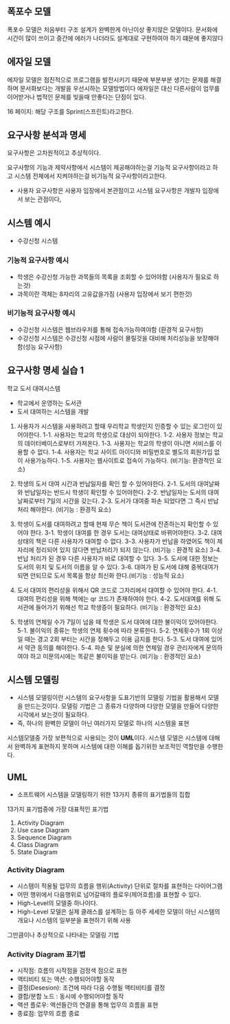

## 폭포수 모델

폭포수 모델은 처음부터 구조 설계가 완벽한게 아닌이상 좋지않은 모델이다.
문서화에 시간이 많이 쓰이고 중간에 에러가 나더라도 설계대로 구현하여야 하기 떄문에 좋지않다


## 에자일 모델
에자일 모델은 점진적으로 프로그램을 발전시키기 때문에 부분부분 생기는 문제를 해결하며
문서화보다는 개발을 우선시하는 모델방법이다
에자일은 대신 다른사람이 업무를 이어받거나 법적인 문제를 빚을때 안좋다는 단점이 있다.

16 페이지: 해당 구조를 Sprint(스프린트)라고한다.

## 요구사항 분석과 명세

요구사항은 고차원적이고 추상적이다.

요구사항의 기능과 제약사항에서
시스템이 제공해야하는걸 기능적 요구사항이라고 하고
시스템 전체에서 지켜야하는걸 비기능적 요구사항이라고한다.

* 사용자 요구사항은 사용자 입장에서 본관점이고 시스템 요구사항은 개발자 입장에서 보는 관점이다,


## 시스템 예시

* 수강신청 시스템

### 기능적 요구사항 예시


- 학생은 수강신청 가능한 과목들의 목록을 조회할 수 있어야함 (사용자가 필요로 하는것)
- 과목이란 객체는 8자리의 고유값을가짐 (사용자 입장에서 보기 편한것)

### 비기능적 요구사항 예시

- 수강신청 시스템은 웹브라우저를 통해 접속가능하여야함 (환경적 요구사항)
- 수강신청 시스템은 수강신청 시점에 사람이 몰릴것을 대비해 처리성능을 보장해야함(성능 요구사항)

## 요구사항 명세 실습 1

학교 도서 대여시스템
- 학교에서 운영하는 도서관
- 도서 대여하는 시스템을 개발

1. 사용자가 시스템을 사용하려고 할때 우리학교 학생인지 인증할 수 있는 로그인이 있어야한다.
1-1. 사용자는 학교의 학생으로 대상이 되야한다.
1-2. 사용자 정보는 학교의 데이터베이스로부터 가져온다.
1-3. 사용자는 학교의 학생이 아니면 서비스를 이용할 수 없다.
1-4. 사용자는 학교 사이트 아이디와 비밀번호로 별도의 회원가입 없이 사용가능하다.
1-5. 사용자는 웹사이트로 접속이 가능하다. (비기능: 환경적인 요소)

2. 학생의 도서 대여 시간과 반납일자를 확인 할 수 있어야한다.
2-1. 도서의 대여날짜와 반납일자는 반드시 학생이 확인할 수 있어야한다.
2-2. 반납일자는 도서의 대여날짜로부터 7일의 시간을 갖는다.
2-3. 도서가 대여중 파손 되었다면 그 즉시 반납처리 해야한다. (비기능 : 환경적 요소)

3. 학생이 도서를 대여하려고 할때 현재 무슨 책이 도서관에 잔존하는지 확인할 수 있어야 한다.
3-1. 학생이 대여를 한 경우 도서는 대여상태로 바뀌어야한다.
3-2. 대여 상태의 책은 다른 사용자가 대여할 수 없다.
3-3. 사용자가 반납을 하였어도 책이 제자리에 정리되어 있지 않다면 반납처리가 되지 않는다. (비기능 : 환경적 요소)
3-4. 반납 처리가 된 경우 다른 사용자가 바로 대여할 수 있다.
3-5. 도서에 대한 정보는 도서의 위치 및 도서의 이름을 알 수 있다.
3-6. 대여가 된 도서에 대해 중복대여가 되면 안되므로 도서 목록을 항상 최신화 한다.(비기능 : 성능적 요소)

4. 도서 대여의 편리성을 위해서 QR 코드로 그자리에서 대여할 수 있어야 한다.
4-1. 대여의 편리성을 위해 책에는 qr 코드가 존재하여야 한다.
4-2. 도서대여를 위해 도서관에 들어가기 위해선 학교 학생증이 필요하다. (비기능 : 환경적인 요소)

5. 학생의 연체일 수가 7일이 넘을 때 학생은 도서 대여에 대한 불이익이 있어야한다.
5-1. 불이익의 종류는 학생의 연체 횟수에 따라 분류한다.
5-2. 연체횟수가 1회 이상일 때는 경고 2회 부터는 시간을 정해두고 이용 금지를 한다.
5-3. 도서 대여에 있어서 약관 동의를 해야한다.
5-4. 파손 및 분실에 의한 연체일 경우 관리자에게 문의하여야 하고 미문의시에는 똑같은 불이익을 받는다. (비기능 : 환경적인 요소)

   
## 시스템 모델링

* 시스템 모델링이란 시스템의 요구사항을 도표기반의 모델링 기법을 활용해서 모델을 만드는것이다.
모델링 기법은 그 종류가 다양하며 다양한 모델을 만들어 다양한 시각에서 보는것이 필요하다.
* 즉, 하나의 완벽한 모델이 아닌 여러가지 모델로 하나의 시스템을 표현

시스템모델중 가장 보편적으로 사용되는 것이 **UML**이다.
시스템 모델은 시스템에 대해서 완벽하게 표현하지 못하며 시스템에 대한 이해를 돕기위한 보조적인 역할만을 수행한다.

## UML

* 소프트웨어 시스템을 모델링하기 위한 13가지 종류의 표기법들의 집합

13가지 표기법중에 가장 대표적인 표기법
1. Activity Diagram
2. Use case Diagram
3. Sequence Diagram
4. Class Diagram
5. State Diagram

### Activity Diagram

- 시스템이 적용될 업무의 흐름을 행위(Activity) 단위로 절차를 표현하는 다이어그램
- 어떤 행위에서 다음행위로 넘어갈때의 플로우(제어흐름)를 표현할 수 있다.
- High-Level의 모델중 하나이다.
- High-Level 모델은 실제 클래스를 설계하는 등 아주 세세한 모델이 아닌 시스템의 개요나 시스템의 일부분을 표현하기 위해 사용

그만큼이나 추상적으로 나타내는 모델링 기법

### Activity Diagram 표기법

- 시작점: 흐름의 시작점을 검정색 점으로 표현
- 액티비티 또는 액션: 수행되어야할 동작
- 결정(Desesion): 조건에 따라 다음 수행될 액티비티를 결정
- 결합/분합 노드 : 동시에 수행되어야할 동작
- 액션 플로우: 액션들간의 연결을 통해 업무의 흐름을 표현
- 종료점: 업무의 흐름 종료

